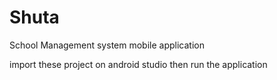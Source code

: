 # Shuta
School Management system mobile application


import these project on android studio then run the application 
